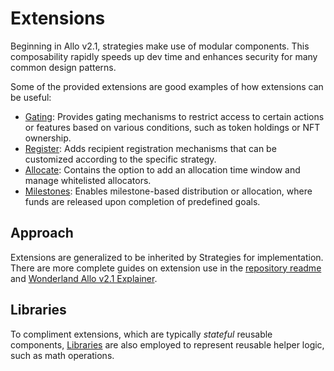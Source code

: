 # Extensions

Beginning in Allo v2.1, strategies make use of modular components.
This composability rapidly speeds up dev time and enhances security
for many common design patterns.

Some of the provided extensions are good examples of how extensions can
be useful:

* [Gating](https://github.com/allo-protocol/allo-v2.1/tree/dev/contracts/strategies/extensions/gating): 
    Provides gating mechanisms to restrict access to certain actions or features based on various conditions, such as token holdings or NFT ownership.
* [Register](https://github.com/allo-protocol/allo-v2.1/tree/dev/contracts/strategies/extensions/register):
    Adds recipient registration mechanisms that can be customized according to the specific strategy.
* [Allocate](https://github.com/allo-protocol/allo-v2.1/tree/dev/contracts/strategies/extensions/allocate):
    Contains the option to add an allocation time window and manage whitelisted allocators.
* [Milestones](https://github.com/allo-protocol/allo-v2.1/tree/dev/contracts/strategies/extensions/milestones):
    Enables milestone-based distribution or allocation, where funds are released upon completion of predefined goals.

## Approach

Extensions are generalized to be inherited by Strategies for implementation.
There are more complete guides on extension use in the [repository readme](https://github.com/allo-protocol/allo-v2.1/tree/dev/contracts/strategies/extensions#how-to-use-extensions-in-strategies) and [Wonderland Allo v2.1 Explainer](https://mirror.xyz/0xD28D1D7A6FDebEF46330210E65a1EF11bAfea11a/MyqoYrcyOz4qDTbjt5WNCYcQW-MPUEjgEMjy8F-Q7hQ).

## Libraries

To compliment extensions, which are typically *stateful* reusable components,
[Libraries](https://github.com/allo-protocol/allo-v2.1/tree/dev/contracts/strategies/libraries)
are also employed to represent reusable helper logic, such as math operations.